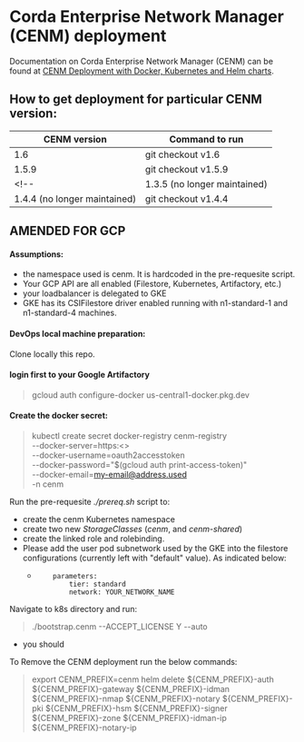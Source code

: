 # Corda Enterprise Network Manager (CENM) deployment

Documentation on Corda Enterprise Network Manager (CENM) can be found at [CENM Deployment with Docker, Kubernetes and Helm charts](https://docs.r3.com/en/platform/corda/1.6/cenm/deployment-kubernetes.html).

## How to get deployment for particular CENM version:

| CENM version                 | Command to run      |
|------------------------------|---------------------|
| 1.6                          | git checkout v1.6   |
| 1.5.9                        | git checkout v1.5.9 |
<!-- | 1.3.5 (no longer maintained) | git checkout v1.3.5 |
| 1.4.4 (no longer maintained) | git checkout v1.4.4 | -->


## AMENDED FOR GCP
#### Assumptions:
- the namespace used is cenm. It is hardcoded in the pre-requesite script.
- Your GCP API are all enabled (Filestore, Kubernetes, Artifactory, etc.)
- your loadbalancer is delegated to GKE
- GKE has its CSIFilestore driver enabled running with n1-standard-1 and n1-standard-4 machines.


#### DevOps local machine preparation:
Clone locally this repo.

#### login first to your Google Artifactory
>  gcloud auth configure-docker us-central1-docker.pkg.dev

#### Create the docker secret:
> kubectl create secret docker-registry cenm-registry \
 --docker-server=https:<<URL-TO-YOUR-GCR>>\
--docker-username=oauth2accesstoken \
--docker-password="$(gcloud auth print-access-token)" \
--docker-email=my-email@address.used \
-n cenm

Run the pre-requesite  _./prereq.sh_ script to:
- create the cenm Kubernetes namespace
- create two new _StorageClasses_ (_cenm_, and _cenm-shared_)
- create the linked role and rolebinding.
- Please add the user pod subnetwork used by the GKE into the filestore configurations (currently left with "default" value). 
  As indicated below:
    -         parameters:
                  tier: standard
                  network: YOUR_NETWORK_NAME

Navigate to k8s directory and run:
> ./bootstrap.cenm --ACCEPT_LICENSE Y --auto

- you should 

To Remove the CENM deployment run the below commands:
> export CENM_PREFIX=cenm
> helm delete ${CENM_PREFIX}-auth ${CENM_PREFIX}-gateway ${CENM_PREFIX}-idman ${CENM_PREFIX}-nmap ${CENM_PREFIX}-notary ${CENM_PREFIX}-pki ${CENM_PREFIX}-hsm ${CENM_PREFIX}-signer ${CENM_PREFIX}-zone ${CENM_PREFIX}-idman-ip ${CENM_PREFIX}-notary-ip